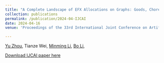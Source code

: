 ```yaml
---
title: "A Complete Landscape of EFX Allocations on Graphs: Goods, Chores and Mixed Manna"
collection: publications
permalink: /publication/2024-04-IJCAI
date: 2024-04-16
venue: 'Proceedings of the 33rd International Joint Conference on Artificial Intelligence (IJCAI-24)'

---
```


[Yu Zhou](https://orcid.org/0000-0001-6799-8379), Tianze Wei, [Minming Li](https://www.cs.cityu.edu.hk/~minmli/), [Bo Li](http://www4.comp.polyu.edu.hk/~bo2li/),

[Download IJCAI paper here](https://www.ijcai.org/proceedings/2024/0338.pdf)


